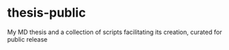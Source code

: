 # thesis-public
My MD thesis and a collection of scripts facilitating its creation, curated for public release
